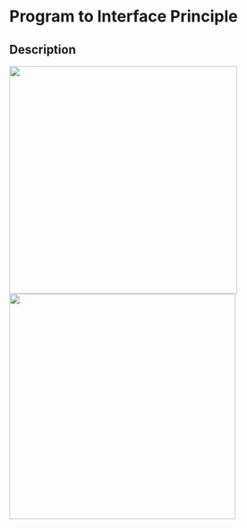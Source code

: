 # Program to Interface Principle

## Description

<img src="image2.jpg" style="width:4.23438in" />

<img src="image1.jpg" style="width:4.20313in" />
